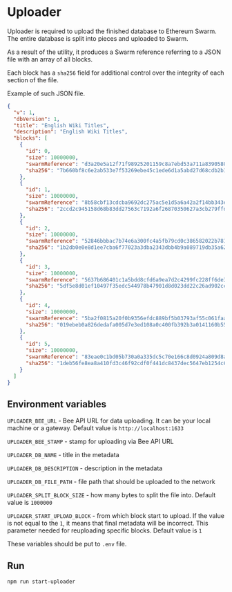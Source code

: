 # Uploader

Uploader is required to upload the finished database to Ethereum Swarm. The entire database is split into pieces and
uploaded to Swarm. 

As a result of the utility, it produces a Swarm reference referring to a JSON file with an array of
all blocks.

Each block has a `sha256` field for additional control over the integrity of each section of the file.

Example of such JSON file.

```json
{
  "v": 1,
  "dbVersion": 1,
  "title": "English Wiki Titles",
  "description": "English Wiki Titles",
  "blocks": [
    {
      "id": 0,
      "size": 10000000,
      "swarmReference": "d3a20e5a12f71f98925201159c8a7ebd53a711a83905808ea0a33c09c7f0b4a5",
      "sha256": "7b660bf8c6e2ab533e7f53269ebe45c1ede6d1a5abd27d68cdb2b1f36f1273b4"
    },
    {
      "id": 1,
      "size": 10000000,
      "swarmReference": "8b58cbf13cdcba9692dc275ac5e1d5a6a42a2f14bb343e24cdd76e0d40909416",
      "sha256": "2ccd2c945158d68b83dd27563c7192a6f26870350627a3cb279ffd3f3df4e46b"
    },
    {
      "id": 2,
      "size": 10000000,
      "swarmReference": "52846bbbac7b74e6a300fc4a5fb79cd0c386582022b781409a1fe6cfeae12698",
      "sha256": "1b2db0e0e8d1ee7cba6f77023a3dba2343dbb4b9a089719db35a623c7d142aa5"
    },
    {
      "id": 3,
      "size": 10000000,
      "swarmReference": "5637b686401c1a5bdd8cfd6a9ea7d2c4299fc228ff6de32f47f0e8e9658cf2bc",
      "sha256": "5df5e8d01ef10497f35edc544978b47901d8d023dd22c26ad902cc1b631f41b6"
    },
    {
      "id": 4,
      "size": 10000000,
      "swarmReference": "5ba2f0815a20f0b9356efdc889bf5b03793af55c061faace1962136570c27bf8",
      "sha256": "019ebeb0a826dedafa005d7e3ed108a0c400fb392b3a0141160b55dfef57fda4"
    },
    {
      "id": 5,
      "size": 10000000,
      "swarmReference": "83eae0c1bd05b730a0a335dc5c70e166c8d0924a809d8a0ae1f045e671a3ba0c",
      "sha256": "1deb56fe8ea8a410fd3c46f92cdf0f441dc8437dec5647eb1254c6867af69d51"
    }
  ]
}
```

## Environment variables

`UPLOADER_BEE_URL` - Bee API URL for data uploading. It can be your local machine or a gateway. Default value is `http://localhost:1633`

`UPLOADER_BEE_STAMP` - stamp for uploading via Bee API URL

`UPLOADER_DB_NAME` - title in the metadata

`UPLOADER_DB_DESCRIPTION` - description in the metadata

`UPLOADER_DB_FILE_PATH` - file path that should be uploaded to the network

`UPLOADER_SPLIT_BLOCK_SIZE` - how many bytes to split the file into. Default value is `1000000`

`UPLOADER_START_UPLOAD_BLOCK` - from which block start to upload. If the value is not equal to the `1`, it means that final metadata will be incorrect. This parameter needed for reuploading specific blocks. Default value is `1`


These variables should be put to `.env` file.

## Run

`npm run start-uploader`
